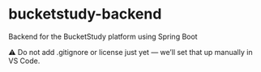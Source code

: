 # bucketstudy-backend
Backend for the BucketStudy platform using Spring Boot

⚠️ Do not add .gitignore or license just yet — we’ll set that up manually in VS Code.
